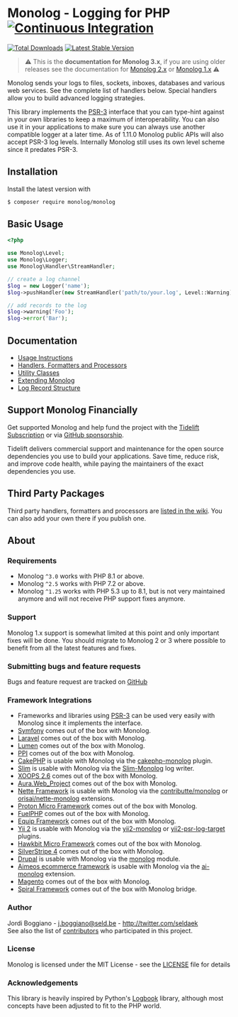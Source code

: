 # Monolog - Logging for PHP [![Continuous Integration](https://github.com/Seldaek/monolog/workflows/Continuous%20Integration/badge.svg?branch=main)](https://github.com/Seldaek/monolog/actions)

[![Total Downloads](https://img.shields.io/packagist/dt/monolog/monolog.svg)](https://packagist.org/packages/monolog/monolog)
[![Latest Stable Version](https://img.shields.io/packagist/v/monolog/monolog.svg)](https://packagist.org/packages/monolog/monolog)

> ⚠ This is the **documentation for Monolog 3.x**, if you are using older releases
> see the documentation for [Monolog 2.x](https://github.com/Seldaek/monolog/blob/2.x/README.md) or [Monolog 1.x](https://github.com/Seldaek/monolog/blob/1.x/README.md) ⚠

Monolog sends your logs to files, sockets, inboxes, databases and various
web services. See the complete list of handlers below. Special handlers
allow you to build advanced logging strategies.

This library implements the [PSR-3](https://github.com/php-fig/fig-standards/blob/master/accepted/PSR-3-logger-interface.md)
interface that you can type-hint against in your own libraries to keep
a maximum of interoperability. You can also use it in your applications to
make sure you can always use another compatible logger at a later time.
As of 1.11.0 Monolog public APIs will also accept PSR-3 log levels.
Internally Monolog still uses its own level scheme since it predates PSR-3.

## Installation

Install the latest version with

```bash
$ composer require monolog/monolog
```

## Basic Usage

```php
<?php

use Monolog\Level;
use Monolog\Logger;
use Monolog\Handler\StreamHandler;

// create a log channel
$log = new Logger('name');
$log->pushHandler(new StreamHandler('path/to/your.log', Level::Warning));

// add records to the log
$log->warning('Foo');
$log->error('Bar');
```

## Documentation

-   [Usage Instructions](doc/01-usage.md)
-   [Handlers, Formatters and Processors](doc/02-handlers-formatters-processors.md)
-   [Utility Classes](doc/03-utilities.md)
-   [Extending Monolog](doc/04-extending.md)
-   [Log Record Structure](doc/message-structure.md)

## Support Monolog Financially

Get supported Monolog and help fund the project with the [Tidelift Subscription](https://tidelift.com/subscription/pkg/packagist-monolog-monolog?utm_source=packagist-monolog-monolog&utm_medium=referral&utm_campaign=enterprise) or via [GitHub sponsorship](https://github.com/sponsors/Seldaek).

Tidelift delivers commercial support and maintenance for the open source dependencies you use to build your applications. Save time, reduce risk, and improve code health, while paying the maintainers of the exact dependencies you use.

## Third Party Packages

Third party handlers, formatters and processors are
[listed in the wiki](https://github.com/Seldaek/monolog/wiki/Third-Party-Packages). You
can also add your own there if you publish one.

## About

### Requirements

-   Monolog `^3.0` works with PHP 8.1 or above.
-   Monolog `^2.5` works with PHP 7.2 or above.
-   Monolog `^1.25` works with PHP 5.3 up to 8.1, but is not very maintained anymore and will not receive PHP support fixes anymore.

### Support

Monolog 1.x support is somewhat limited at this point and only important fixes will be done. You should migrate to Monolog 2 or 3 where possible to benefit from all the latest features and fixes.

### Submitting bugs and feature requests

Bugs and feature request are tracked on [GitHub](https://github.com/Seldaek/monolog/issues)

### Framework Integrations

-   Frameworks and libraries using [PSR-3](https://github.com/php-fig/fig-standards/blob/master/accepted/PSR-3-logger-interface.md)
    can be used very easily with Monolog since it implements the interface.
-   [Symfony](http://symfony.com) comes out of the box with Monolog.
-   [Laravel](http://laravel.com/) comes out of the box with Monolog.
-   [Lumen](http://lumen.laravel.com/) comes out of the box with Monolog.
-   [PPI](https://github.com/ppi/framework) comes out of the box with Monolog.
-   [CakePHP](http://cakephp.org/) is usable with Monolog via the [cakephp-monolog](https://github.com/jadb/cakephp-monolog) plugin.
-   [Slim](http://www.slimframework.com/) is usable with Monolog via the [Slim-Monolog](https://github.com/Flynsarmy/Slim-Monolog) log writer.
-   [XOOPS 2.6](http://xoops.org/) comes out of the box with Monolog.
-   [Aura.Web_Project](https://github.com/auraphp/Aura.Web_Project) comes out of the box with Monolog.
-   [Nette Framework](http://nette.org/en/) is usable with Monolog via the [contributte/monolog](https://github.com/contributte/monolog) or [orisai/nette-monolog](https://github.com/orisai/nette-monolog) extensions.
-   [Proton Micro Framework](https://github.com/alexbilbie/Proton) comes out of the box with Monolog.
-   [FuelPHP](http://fuelphp.com/) comes out of the box with Monolog.
-   [Equip Framework](https://github.com/equip/framework) comes out of the box with Monolog.
-   [Yii 2](http://www.yiiframework.com/) is usable with Monolog via the [yii2-monolog](https://github.com/merorafael/yii2-monolog) or [yii2-psr-log-target](https://github.com/samdark/yii2-psr-log-target) plugins.
-   [Hawkbit Micro Framework](https://github.com/HawkBitPhp/hawkbit) comes out of the box with Monolog.
-   [SilverStripe 4](https://www.silverstripe.org/) comes out of the box with Monolog.
-   [Drupal](https://www.drupal.org/) is usable with Monolog via the [monolog](https://www.drupal.org/project/monolog) module.
-   [Aimeos ecommerce framework](https://aimeos.org/) is usable with Monolog via the [ai-monolog](https://github.com/aimeos/ai-monolog) extension.
-   [Magento](https://magento.com/) comes out of the box with Monolog.
-   [Spiral Framework](https://spiral.dev) comes out of the box with Monolog bridge.

### Author

Jordi Boggiano - <j.boggiano@seld.be> - <http://twitter.com/seldaek><br />
See also the list of [contributors](https://github.com/Seldaek/monolog/contributors) who participated in this project.

### License

Monolog is licensed under the MIT License - see the [LICENSE](LICENSE) file for details

### Acknowledgements

This library is heavily inspired by Python's [Logbook](https://logbook.readthedocs.io/en/stable/)
library, although most concepts have been adjusted to fit to the PHP world.
